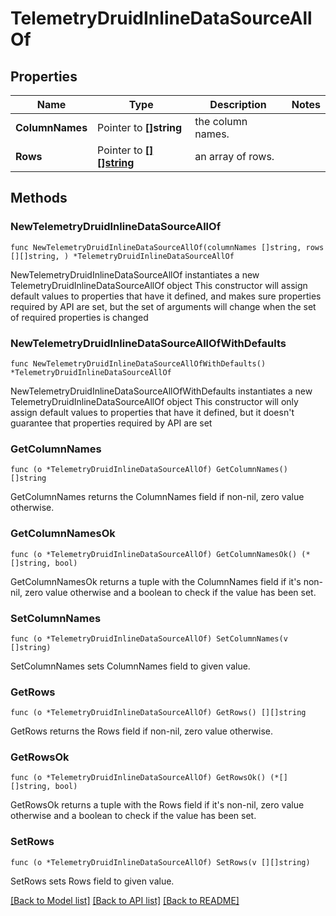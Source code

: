 # TelemetryDruidInlineDataSourceAllOf

## Properties

Name | Type | Description | Notes
------------ | ------------- | ------------- | -------------
**ColumnNames** | Pointer to **[]string** | the column names. | 
**Rows** | Pointer to [**[][]string**](array.md) | an array of rows. | 

## Methods

### NewTelemetryDruidInlineDataSourceAllOf

`func NewTelemetryDruidInlineDataSourceAllOf(columnNames []string, rows [][]string, ) *TelemetryDruidInlineDataSourceAllOf`

NewTelemetryDruidInlineDataSourceAllOf instantiates a new TelemetryDruidInlineDataSourceAllOf object
This constructor will assign default values to properties that have it defined,
and makes sure properties required by API are set, but the set of arguments
will change when the set of required properties is changed

### NewTelemetryDruidInlineDataSourceAllOfWithDefaults

`func NewTelemetryDruidInlineDataSourceAllOfWithDefaults() *TelemetryDruidInlineDataSourceAllOf`

NewTelemetryDruidInlineDataSourceAllOfWithDefaults instantiates a new TelemetryDruidInlineDataSourceAllOf object
This constructor will only assign default values to properties that have it defined,
but it doesn't guarantee that properties required by API are set

### GetColumnNames

`func (o *TelemetryDruidInlineDataSourceAllOf) GetColumnNames() []string`

GetColumnNames returns the ColumnNames field if non-nil, zero value otherwise.

### GetColumnNamesOk

`func (o *TelemetryDruidInlineDataSourceAllOf) GetColumnNamesOk() (*[]string, bool)`

GetColumnNamesOk returns a tuple with the ColumnNames field if it's non-nil, zero value otherwise
and a boolean to check if the value has been set.

### SetColumnNames

`func (o *TelemetryDruidInlineDataSourceAllOf) SetColumnNames(v []string)`

SetColumnNames sets ColumnNames field to given value.


### GetRows

`func (o *TelemetryDruidInlineDataSourceAllOf) GetRows() [][]string`

GetRows returns the Rows field if non-nil, zero value otherwise.

### GetRowsOk

`func (o *TelemetryDruidInlineDataSourceAllOf) GetRowsOk() (*[][]string, bool)`

GetRowsOk returns a tuple with the Rows field if it's non-nil, zero value otherwise
and a boolean to check if the value has been set.

### SetRows

`func (o *TelemetryDruidInlineDataSourceAllOf) SetRows(v [][]string)`

SetRows sets Rows field to given value.



[[Back to Model list]](../README.md#documentation-for-models) [[Back to API list]](../README.md#documentation-for-api-endpoints) [[Back to README]](../README.md)


